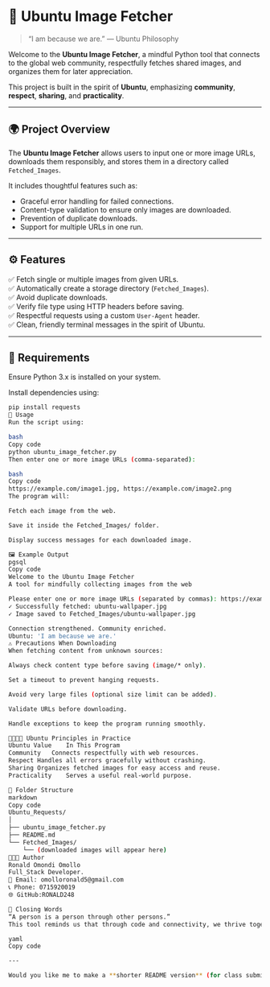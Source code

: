 # 🦁 Ubuntu Image Fetcher

> “I am because we are.” — Ubuntu Philosophy

Welcome to the **Ubuntu Image Fetcher**, a mindful Python tool that connects to the global web community, respectfully fetches shared images, and organizes them for later appreciation.

This project is built in the spirit of **Ubuntu**, emphasizing **community**, **respect**, **sharing**, and **practicality**.

---

## 🌍 Project Overview

The **Ubuntu Image Fetcher** allows users to input one or more image URLs, downloads them responsibly, and stores them in a directory called `Fetched_Images`.

It includes thoughtful features such as:
- Graceful error handling for failed connections.
- Content-type validation to ensure only images are downloaded.
- Prevention of duplicate downloads.
- Support for multiple URLs in one run.

---

## ⚙️ Features

✅ Fetch single or multiple images from given URLs.  
✅ Automatically create a storage directory (`Fetched_Images`).  
✅ Avoid duplicate downloads.  
✅ Verify file type using HTTP headers before saving.  
✅ Respectful requests using a custom `User-Agent` header.  
✅ Clean, friendly terminal messages in the spirit of Ubuntu.

---

## 🧠 Requirements

Ensure Python 3.x is installed on your system.

Install dependencies using:

```bash
pip install requests
🚀 Usage
Run the script using:

bash
Copy code
python ubuntu_image_fetcher.py
Then enter one or more image URLs (comma-separated):

bash
Copy code
https://example.com/image1.jpg, https://example.com/image2.png
The program will:

Fetch each image from the web.

Save it inside the Fetched_Images/ folder.

Display success messages for each downloaded image.

🖼️ Example Output
pgsql
Copy code
Welcome to the Ubuntu Image Fetcher
A tool for mindfully collecting images from the web

Please enter one or more image URLs (separated by commas): https://example.com/ubuntu-wallpaper.jpg
✓ Successfully fetched: ubuntu-wallpaper.jpg
✓ Image saved to Fetched_Images/ubuntu-wallpaper.jpg

Connection strengthened. Community enriched.
Ubuntu: 'I am because we are.'
⚠️ Precautions When Downloading
When fetching content from unknown sources:

Always check content type before saving (image/* only).

Set a timeout to prevent hanging requests.

Avoid very large files (optional size limit can be added).

Validate URLs before downloading.

Handle exceptions to keep the program running smoothly.

🫱🏽‍🫲🏾 Ubuntu Principles in Practice
Ubuntu Value	In This Program
Community	Connects respectfully with web resources.
Respect	Handles all errors gracefully without crashing.
Sharing	Organizes fetched images for easy access and reuse.
Practicality	Serves a useful real-world purpose.

📁 Folder Structure
markdown
Copy code
Ubuntu_Requests/
│
├── ubuntu_image_fetcher.py
├── README.md
└── Fetched_Images/
    └── (downloaded images will appear here)
🧑🏽‍💻 Author
Ronald Omondi Omollo
Full_Stack Developer.
📧 Email: omolloronald5@gmail.com
📞 Phone: 0715920019
🌐 GitHub:RONALD248

💬 Closing Words
“A person is a person through other persons.”
This tool reminds us that through code and connectivity, we thrive together — not alone.

yaml
Copy code

---

Would you like me to make a **shorter README version** (for class submission)
